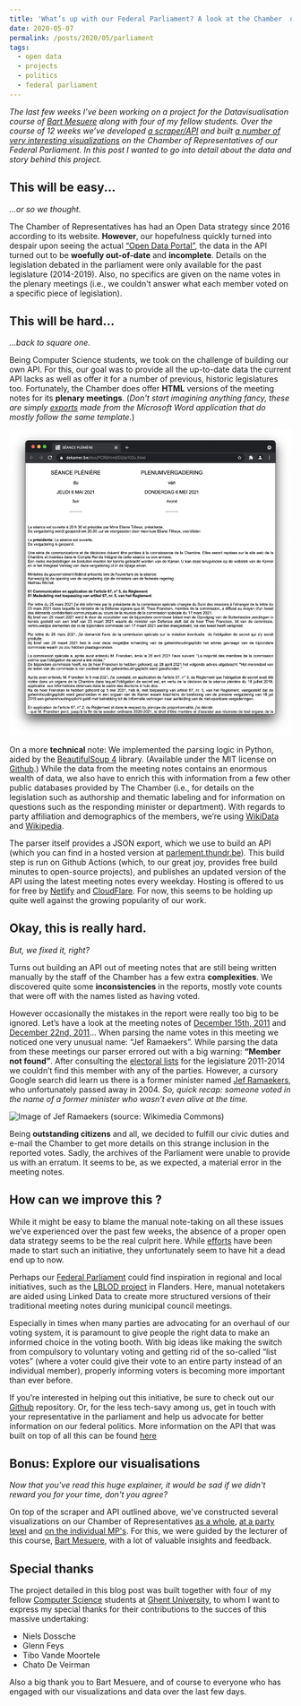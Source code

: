 ```yaml
---
title: 'What’s up with our Federal Parliament? A look at the Chamber  of Representatives through its data.'
date: 2020-05-07
permalink: /posts/2020/05/parliament
tags:
  - open data
  - projects
  - politics
  - federal parliament
---
```



*The last few weeks I’ve been working on a project for the Datavisualisation course of [Bart Mesuere](https://twitter.com/BartMesuere) along with four of my fellow students. Over the course of 12 weeks we’ve developed [a scraper/API](https://parlement.thundr.be) and built [a number of very interesting visualizations](https://parlement-in-data.thundr.be) on the Chamber of Representatives of our Federal Parliament. In this post I wanted to go into detail about the data and story behind this project.*

## This will be easy... 
*…or so we thought.*

The Chamber of Representatives has had an Open Data strategy since 2016 according to its website. **However**, our hopefulness quickly turned into despair upon seeing the actual [“Open Data Portal”](https://data.dekamer.be), the data in the API turned out to be **woefully out-of-date** and **incomplete**. Details on the legislation debated in the parliament were only available for the past legislature (2014-2019). Also, no specifics are given on the name votes in the plenary meetings (i.e., we couldn't answer what each member voted on a specific piece of legislation).

## This will be hard...
*...back to square one.*

Being Computer Science students, we took on the challenge of building our own API. For this, our goal was to provide all the up-to-date data the current API lacks as well as offer it for a number of previous, historic legislatures too.  Fortunately, the Chamber does offer **HTML** versions of the meeting notes for its **plenary meetings**. (*Don't start imagining anything fancy, these are simply [exports](https://www.dekamer.be/doc/PCRI/html/55/ip102x.html) made from the Microsoft Word application that do mostly follow the same template.*)

![Sample Meeting Minutes from the Parliament](/images/image-meetingnotes.png)

On a more **technical** note: We implemented the parsing logic in Python, aided by the [BeautifulSoup 4](https://pypi.org/project/beautifulsoup4/) library. (Available under the MIT license on [Github](https://github.com/laurensdeb/Federal-Parliament-Scraper).) While the data from the meeting notes contains an enormous wealth of data, we also have to enrich this with information from a few other public databases provided by The Chamber (i.e., for details on the legislation such as authorship and thematic labeling and for information on questions such as the responding minister or department). With regards to party affiliation and demographics of the members, we’re using [WikiData](https://www.wikidata.org/wiki/Wikidata:Main_Page) and [Wikipedia](https://wikipedia.org).

The parser itself provides a JSON export, which we use to build an API (which you can find in a hosted version at [parlement.thundr.be](https://parlement.thundr.be)). This build step is run on Github Actions (which, to our great joy, provides free build minutes to open-source projects), and publishes an updated version of the API using the latest meeting notes every weekday. Hosting is offered to us for free by [Netlify](https://netlify.com) and [CloudFlare](https://cloudflare.com). For now, this seems to be holding up quite well against the growing popularity of our work.

## Okay, this is really hard.
*But, we fixed it, right?*

Turns out building an API out of meeting notes that are still being written manually by the staff of the Chamber has a few extra **complexities**. We discovered quite some **inconsistencies** in the reports, mostly vote counts that were off with the names listed as having voted. 

However occasionally the mistakes in the report were really too big to be ignored. Let’s have a look at the meeting notes of [December 15th, 2011](https://parlement-in-data.thundr.be/meeting?session=53&meeting=61) and [December 22nd, 2011](https://parlement-in-data.thundr.be/meeting?session=53&meeting=62)... When parsing the name votes in this meeting we noticed one very unusual name: “Jef Ramaekers”. While parsing the data from these meetings our parser errored out with a big warning: **“Member not found”**. After consulting the [electoral lists](https://nl.wikipedia.org/wiki/Categorie:Kandidatenlijsten_verkiezingen_in_België) for the legislature 2011-2014 we couldn’t find this member with any of the parties. However, a cursory Google search did learn us there is a former minister named [Jef Ramaekers](https://nl.wikipedia.org/wiki/Jef_Ramaekers), who unfortunately passed away in 2004. *So, quick recap: someone voted in the name of a former minister who wasn't even alive at the time.*

![Image of Jef Ramaekers (source: Wikimedia Commons)](https://upload.wikimedia.org/wikipedia/commons/6/68/Eerste_steenlegging_Atheneum_Hof_van_Riemen.png)

Being **outstanding citizens** and all, we decided to fulfill our civic duties and e-mail the Chamber to get more details on this strange inclusion in the reported votes. Sadly, the archives of the Parliament were unable to provide us with an erratum. It seems to be, as we expected, a material error in the meeting notes.

## How can we improve this ?
While it might be easy to blame the manual note-taking on all these issues we’ve experienced over the past few weeks, the absence of a proper open data strategy seems to be the real culprit here. While [efforts](https://data.dekamer.be) have been made to start such an initiative, they unfortunately seem to have hit a dead end up to now.

Perhaps our [Federal Parliament](https://dekamer.be) could find inspiration in regional and local initiatives, such as the [LBLOD project](https://lokaalbestuur.vlaanderen.be/lokale-besluiten-als-gelinkte-open-data) in Flanders. Here, manual notetakers are aided using Linked Data to create more structured versions of their traditional meeting notes during municipal council meetings.

Especially in times when many parties are advocating for an overhaul of our voting system, it is paramount to give people the right data to make an informed choice in the voting booth. With big ideas like making the switch from compulsory to voluntary voting and getting rid of the so-called “list votes” (where a voter could give their vote to an entire party instead of an individual member), properly informing voters is becoming more important than ever before.

If you’re interested in helping out this initiative, be sure to check out our [Github](https://github.com/laurensdeb/Federal-Parliament-Scraper) repository. Or, for the less tech-savy among us, get in touch with your representative in the parliament and help us advocate for better information on our federal politics. More information on the API that was built on top of all this can be found [here](https://parlement.thundr.be)

## Bonus: Explore our visualisations
*Now that you've read this huge explainer, it would be sad if we didn't reward you for your time, don't you agree?*

On top of the scraper and API outlined above, we've constructed several visualizations on our Chamber of Representatives [as a whole](https://parlement-in-data.thundr.be), [at a party level](https://parlement-in-data.thundr.be/party) and [on the individual MP's](https://parlement-in-data.thundr.be/member). For this, we were guided by the lecturer of this course, [Bart Mesuere](https://twitter.com/BartMesuere), with a lot of valuable insights and feedback.

## Special thanks
The project detailed in this blog post was built together with four of my fellow [Computer Science](https://informatica.ugent.be) students at [Ghent University](https://ugent.be), to whom I want to express my special thanks for their contributions to the succes of this massive undertaking:
- Niels Dossche
- Glenn Feys
- Tibo Vande Moortele
- Chato De Veirman

Also a big thank you to Bart Mesuere, and of course to everyone who has engaged with our visualizations and data over the last few days.